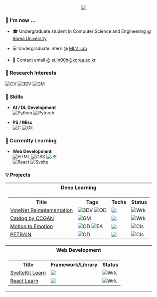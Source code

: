 <p align=center>
<img src="https://github-stats-alpha.vercel.app/api?username=suin00h&cc=35155D&tc=FFF&ic=8CABFF&bc=4477CE"> 
</p>

### 🦝 I'm now ...
* 🎓 Undergraduate student in Computer Science and Engineering @ [Korea University](https://www.korea.ac.kr/mbshome/mbs/university/index.do)
  
* 💻 Undergraduate intern @ [MLV Lab](https://www.hyunwoojkim.com/)

* 📩 Contact email @ suin00h@korea.ac.kr


### 🔎 Research Interests
<div class="research-interests">
    <img src="https://img.shields.io/badge/ComputerVision-black?style=flat&logo=codereview&logoColor=skyblue" alt="CV">
    <img src="https://img.shields.io/badge/3DVision-black?style=flat&logo=gtk&logoColor=red" alt="3DV">
    <img src="https://img.shields.io/badge/GenerativeModels-black?style=flat&logo=pixiv" alt="GM">
</div>

### 🔋 Skills
* **AI / DL Development**  
![Python](https://img.shields.io/badge/Python-4B8BBE?&style=flat-square&logo=python&logoColor=white)
![Pytorch](https://img.shields.io/badge/Pytorch-DE3412?&style=flat-square&logo=pytorch&logoColor=white)

* **PS / Misc**  
    ![C](https://img.shields.io/badge/C-283593?&style=flat-square&logo=c&logoColor=white)
    ![Git](https://img.shields.io/badge/Git-F1502F?&style=flat-square&logo=git&logoColor=white)

### 🥽 Currently Learning
* **Web Development**  
![HTML](https://img.shields.io/badge/HTML5-f06529?style=flat-square&logo=html5&logoColor=white)
![CSS](https://img.shields.io/badge/CSS3-264de4?style=flat-square&logo=css3&logoColor=white)
![JS](https://img.shields.io/badge/JavaScript-323330?style=flat-square&logo=javascript&logoColor=f0db4f)  
![React](https://img.shields.io/badge/React-20232a?style=flat-square&logo=react&logoColor=61dafb)
![Svelte](https://img.shields.io/badge/SvelteKit-FF3E00?style=flat-square&logo=svelte&logoColor=white)

### 💡 Projects
<table align=center>
<tr>
    <th>Deep Learning</th>
</tr>
<tr>
    <td>
    <table align=center>
    <tr><th>Title</th><th>Tags</th><th>Techs</th><th>Status</th></tr>
    <tr>
        <td><a href="https://github.com/suin00h/votenet-reimplementation">VoteNet Reimplementation</a></td>
        <td>
            <img src="https://img.shields.io/badge/3DVision-black?style=flat&logo=gtk&logoColor=red" alt="3DV">
            <img src="https://img.shields.io/badge/ObjectDetection-black?style=flat&logo=lens&logoColor=green" alt="OD">
        </td>
        <td><img src="https://img.shields.io/badge/Pytorch-black?style=flat&logo=pytorch&logoColor=DE3412" /></td>
        <td><img src="https://img.shields.io/badge/Working-black?style=flat&logo=esbuild&logoColor=blue" alt="Wrk"></td>
    </tr>
    <tr>
        <td><a href="https://github.com/suin00h/catdog-by-ccgan">Catdog by CCGAN</a></td>
        <td>
            <img src="https://img.shields.io/badge/GenerativeModels-black?style=flat&logo=pixiv" alt="GM">
        </td>
        <td><img src="https://img.shields.io/badge/Pytorch-black?style=flat&logo=pytorch&logoColor=DE3412" /></td>
        <td><img src="https://img.shields.io/badge/Working-black?style=flat&logo=esbuild&logoColor=blue" alt="Wrk"></td>
    </tr>
    <tr>
        <td><a href="https://github.com/suin00h/motion-to-emotion">Motion to Emotion</a></td>
        <td>
            <img src="https://img.shields.io/badge/ObjectDetection-black?style=flat&logo=lens&logoColor=green" alt="OD"> 
            <img src="https://img.shields.io/badge/EmotionAnalysis-black?style=flat&logo=bvg&logoColor=pink" alt="EA">
        </td>
        <td><img src="https://img.shields.io/badge/Pytorch-black?style=flat&logo=pytorch&logoColor=DE3412" /></td>
        <td><img src="https://img.shields.io/badge/Completed-black?style=flat&logo=conventionalcommits&logoColor=red" alt="Cls"></td>
    </tr>
    <tr>
        <td><a href="https://github.com/suin00h/petrain">PETRAIN</a> </td>
        <td>
            <img src="https://img.shields.io/badge/ObjectDetection-black?style=flat&logo=lens&logoColor=green" alt="OD">
        </td>
        <td><img src="https://img.shields.io/badge/Pytorch-black?style=flat&logo=pytorch&logoColor=DE3412" /></td>
        <td><img src="https://img.shields.io/badge/Completed-black?style=flat&logo=conventionalcommits&logoColor=red" alt="Cls"></td>
    </tr>
    </table>
    </td>
</tr>
<tr>
    <th>Web Development</th>
</tr>
<tr>
    <td>
    <table align=center>
    <tr>
        <th>Title</th><th>Framework/Library</th><th>Status</th>
    </tr>
    <tr>
        <td><a href="https://github.com/suin00h/sveltekit-learn">SvelteKit Learn</a></td>
        <td><img src="https://img.shields.io/badge/SvelteKit-black?style=flat&logo=svelte&logoColor=FF3E00"/></td>
        <td><img src="https://img.shields.io/badge/Working-black?style=flat&logo=esbuild&logoColor=blue" alt="Wrk"></td>
    </tr>
    <tr>
        <td><a href="https://github.com/suin00h/react-learn">React Learn</a></td>
        <td><img src="https://img.shields.io/badge/React-black?style=flat&logo=react&logoColor=61dafb"/></td>
        <td><img src="https://img.shields.io/badge/Working-black?style=flat&logo=esbuild&logoColor=blue" alt="Wrk"></td>
    </tr>
    </table>
    </td>
</tr>
</table>
